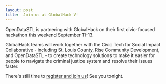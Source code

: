```yaml
---
layout: post
title:  Join us at GlobalHack V!
---
```

  
OpenDataSTL is partnering with GlobalHack on their first civic-focused hackathon this weekend September 11-13. 

GlobalHack teams will work together with the Civic Tech for Social Impact Collaborative - including St. Louis County, Rise Community Development, and OpenDataSTL - to create technology solutions to make it easier for people to navigate the criminal justice system and resolve their issues faster.

There's still time to [register and join us](http://www.eventbrite.com/e/globalhack-v-tickets-17287634781)! See you tonight. 
